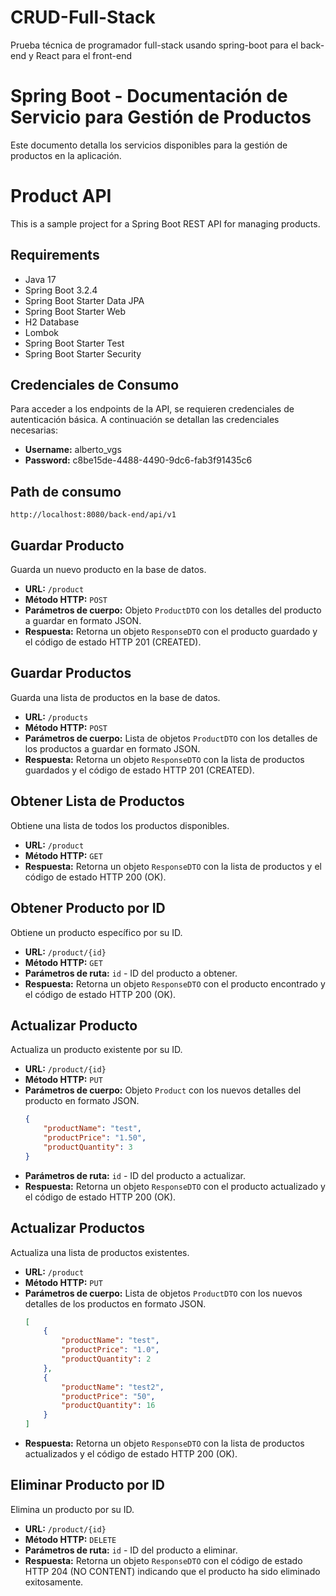 # CRUD-Full-Stack
Prueba técnica de programador full-stack usando spring-boot para el back-end y React para el front-end 

# Spring Boot - Documentación de Servicio para Gestión de Productos

Este documento detalla los servicios disponibles para la gestión de productos en la aplicación.

# Product API

This is a sample project for a Spring Boot REST API for managing products.

## Requirements

- Java 17
- Spring Boot 3.2.4
- Spring Boot Starter Data JPA
- Spring Boot Starter Web
- H2 Database
- Lombok
- Spring Boot Starter Test
- Spring Boot Starter Security

## Credenciales de Consumo

Para acceder a los endpoints de la API, se requieren credenciales de autenticación básica. A continuación se detallan las credenciales necesarias:

- **Username:** alberto_vgs
- **Password:** c8be15de-4488-4490-9dc6-fab3f91435c6


## Path de consumo

`http://localhost:8080/back-end/api/v1`

## Guardar Producto

Guarda un nuevo producto en la base de datos.

- **URL:** `/product`
- **Método HTTP:** `POST`
- **Parámetros de cuerpo:** Objeto `ProductDTO` con los detalles del producto a guardar en formato JSON.
- **Respuesta:** Retorna un objeto `ResponseDTO` con el producto guardado y el código de estado HTTP 201 (CREATED).

## Guardar Productos

Guarda una lista de productos en la base de datos.

- **URL:** `/products`
- **Método HTTP:** `POST`
- **Parámetros de cuerpo:** Lista de objetos `ProductDTO` con los detalles de los productos a guardar en formato JSON.
- **Respuesta:** Retorna un objeto `ResponseDTO` con la lista de productos guardados y el código de estado HTTP 201 (CREATED).

## Obtener Lista de Productos

Obtiene una lista de todos los productos disponibles.

- **URL:** `/product`
- **Método HTTP:** `GET`
- **Respuesta:** Retorna un objeto `ResponseDTO` con la lista de productos y el código de estado HTTP 200 (OK).

## Obtener Producto por ID

Obtiene un producto específico por su ID.

- **URL:** `/product/{id}`
- **Método HTTP:** `GET`
- **Parámetros de ruta:** `id` - ID del producto a obtener.
- **Respuesta:** Retorna un objeto `ResponseDTO` con el producto encontrado y el código de estado HTTP 200 (OK).

## Actualizar Producto

Actualiza un producto existente por su ID.

- **URL:** `/product/{id}`
- **Método HTTP:** `PUT`
- **Parámetros de cuerpo:** Objeto `Product` con los nuevos detalles del producto en formato JSON.
    ```json
    {
        "productName": "test",
        "productPrice": "1.50",
        "productQuantity": 3
    }
    ```
- **Parámetros de ruta:** `id` - ID del producto a actualizar.
- **Respuesta:** Retorna un objeto `ResponseDTO` con el producto actualizado y el código de estado HTTP 200 (OK).

## Actualizar Productos

Actualiza una lista de productos existentes.

- **URL:** `/product`
- **Método HTTP:** `PUT`
- **Parámetros de cuerpo:** Lista de objetos `ProductDTO` con los nuevos detalles de los productos en formato JSON.
    ```json
    [
        {
            "productName": "test",
            "productPrice": "1.0",
            "productQuantity": 2
        },
        {
            "productName": "test2",
            "productPrice": "50",
            "productQuantity": 16
        }
    ]
    ```
- **Respuesta:** Retorna un objeto `ResponseDTO` con la lista de productos actualizados y el código de estado HTTP 200 (OK).

## Eliminar Producto por ID

Elimina un producto por su ID.

- **URL:** `/product/{id}`
- **Método HTTP:** `DELETE`
- **Parámetros de ruta:** `id` - ID del producto a eliminar.
- **Respuesta:** Retorna un objeto `ResponseDTO` con el código de estado HTTP 204 (NO CONTENT) indicando que el producto ha sido eliminado exitosamente.

